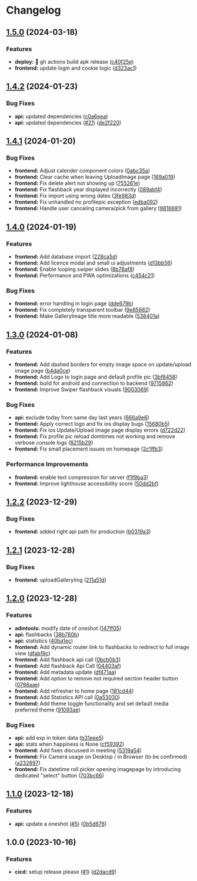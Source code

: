 # Changelog

## [1.5.0](https://github.com/ptrLx/oneshot-web/compare/v1.4.2...v1.5.0) (2024-03-18)


### Features

* **deploy:** :rocket: gh actions build apk release ([c40f25e](https://github.com/ptrLx/oneshot-web/commit/c40f25e4c1c5276ed72b2f1bd52e1fdaf272dabc))
* **frontend:** update login and cookie logic ([d323ac1](https://github.com/ptrLx/oneshot-web/commit/d323ac1edbc2558e28f3418797144ed9f4459731))

## [1.4.2](https://github.com/ptrLx/oneshot-web/compare/v1.4.1...v1.4.2) (2024-01-23)


### Bug Fixes

* **api:** updated dependencies ([c0a6eea](https://github.com/ptrLx/oneshot-web/commit/c0a6eea00218b0599b2b18c119b736a20e5083ce))
* **api:** updated dependencies ([#21](https://github.com/ptrLx/oneshot-web/issues/21)) ([de2f220](https://github.com/ptrLx/oneshot-web/commit/de2f22049c81fe8e961642559d6fa1e9c5967e47))

## [1.4.1](https://github.com/ptrLx/oneshot-web/compare/v1.4.0...v1.4.1) (2024-01-20)


### Bug Fixes

* **frontend:** Adjust calender component colors ([0abc35a](https://github.com/ptrLx/oneshot-web/commit/0abc35aaff45f436c7789113c0f0d81e11a9175d))
* **frontend:** Clear cache when leaving UploadImage page ([169a019](https://github.com/ptrLx/oneshot-web/commit/169a01995d3bafe30bc1c41652ec12c74ef18e71))
* **frontend:** Fix delete alert not showing up ([755261e](https://github.com/ptrLx/oneshot-web/commit/755261e65a09ad7ef55130e11c067fa8134ccaea))
* **frontend:** Fix flashback year displayed incorrectly ([089abf4](https://github.com/ptrLx/oneshot-web/commit/089abf44429b8994435262401830038ea82d31fe))
* **frontend:** Fix import using wrong dates ([3fe983d](https://github.com/ptrLx/oneshot-web/commit/3fe983dfb5dacf0170e1dee48386e4e12ccc4f47))
* **frontend:** Fix unhandled no profilepic exception ([edba092](https://github.com/ptrLx/oneshot-web/commit/edba09213fa1087f83b8633c6403338da33b6a7c))
* **frontend:** Handle user canceling camera/pick from gallery ([9816691](https://github.com/ptrLx/oneshot-web/commit/98166915bd9e5d08d07e2ba63ff72eb406331194))

## [1.4.0](https://github.com/ptrLx/oneshot-web/compare/v1.3.0...v1.4.0) (2024-01-19)


### Features

* **frontend:** Add database import ([228ca5d](https://github.com/ptrLx/oneshot-web/commit/228ca5db7350707c6000ea679e4b451d5447d265))
* **frontend:** Add licence modal and small ui adjustments ([d13bb56](https://github.com/ptrLx/oneshot-web/commit/d13bb564f3c5b8ba3fe32d40614cdbdb9534bb8f))
* **frontend:** Enable looping swiper slides ([8b78af8](https://github.com/ptrLx/oneshot-web/commit/8b78af8b3917e86be25f149504378113e79ac4cf))
* **frontend:** Performance and PWA optimizations ([c454c21](https://github.com/ptrLx/oneshot-web/commit/c454c21620cffd55a5d9c35e02791aaa735fb31f))


### Bug Fixes

* **frontend:** error handling in login page ([dde679b](https://github.com/ptrLx/oneshot-web/commit/dde679b2fd460060dc3118655701722939c4ea4e))
* **frontend:** Fix completely transparent toolbar ([9e85682](https://github.com/ptrLx/oneshot-web/commit/9e8568207767671d71069bd9bcaea79719d9ec68))
* **frontend:** Make GalleryImage title more readable ([538401a](https://github.com/ptrLx/oneshot-web/commit/538401a0b6efc8f8ac543c63b6a795ea409113bc))

## [1.3.0](https://github.com/ptrLx/oneshot-web/compare/v1.2.2...v1.3.0) (2024-01-08)


### Features

* **frontend:** Add dashed borders for empty image space on update/upload image page ([b4da0ce](https://github.com/ptrLx/oneshot-web/commit/b4da0cebfadbb6e1c12ffc13caa1683b3470614b))
* **frontend:** Add Logo to login page and default profile pic ([3bf8458](https://github.com/ptrLx/oneshot-web/commit/3bf845832a9ee75b4af9d8b1fb7a05bea0ea66da))
* **frontend:** build for android and connection to backend ([9715862](https://github.com/ptrLx/oneshot-web/commit/9715862f648c854840ec6df6f6379c0a11bd1f2c))
* **frontend:** Improve Swiper flashback visuals ([9003069](https://github.com/ptrLx/oneshot-web/commit/9003069d1f297f1782bde9a2009bea9cd372706c))


### Bug Fixes

* **api:** exclude today from same day last years ([666a9e6](https://github.com/ptrLx/oneshot-web/commit/666a9e66becfed438a14ce8a2e37a42f33e816be))
* **frontend:** Apply correct logo and fix ios display bugs ([15680b5](https://github.com/ptrLx/oneshot-web/commit/15680b59c78d1ba6e1c751f20498d98bd662aef8))
* **frontend:** Fix ios Update/Upload image page display errors ([d722d22](https://github.com/ptrLx/oneshot-web/commit/d722d223938cd0f966ed741854ada9cc51e50f7a))
* **frontend:** Fix profile pic reload domtimes not working and remove verbose console logs ([8215b29](https://github.com/ptrLx/oneshot-web/commit/8215b29cb229d6505c853d138dcbf89b1a078b5e))
* **frontend:** Fix small placement issues on homepage ([2c1ffb3](https://github.com/ptrLx/oneshot-web/commit/2c1ffb389fa2a373b3befc0dd8033ca93e9fad97))


### Performance Improvements

* **frontend:** enable text compression for server ([f1f9ba3](https://github.com/ptrLx/oneshot-web/commit/f1f9ba39ce5ba361c5ad89f485ce88c92c63d22f))
* **frontend:** Improve lighthouse accessibility score ([50dd2bf](https://github.com/ptrLx/oneshot-web/commit/50dd2bf0fb9f9cfc83316062857619561611af21))

## [1.2.2](https://github.com/ptrLx/oneshot-web/compare/v1.2.1...v1.2.2) (2023-12-29)


### Bug Fixes

* **frontend:** added right api path for production ([b0319a3](https://github.com/ptrLx/oneshot-web/commit/b0319a3aee11aafcbb216d735e9dbcd611ef73d5))

## [1.2.1](https://github.com/ptrLx/oneshot-web/compare/v1.2.0...v1.2.1) (2023-12-28)


### Bug Fixes

* **frontend:** uploadGalleryImg ([211a51d](https://github.com/ptrLx/oneshot-web/commit/211a51d17c846efb371b249fbf7568fc5a348c6b))

## [1.2.0](https://github.com/ptrLx/oneshot-web/compare/v1.1.0...v1.2.0) (2023-12-28)


### Features

* **admtools:** modify date of oneshot ([147ff05](https://github.com/ptrLx/oneshot-web/commit/147ff05617db932b184fc4008af30a0df02ca743))
* **api:** flashbacks ([38b780b](https://github.com/ptrLx/oneshot-web/commit/38b780b19a23f209bb99e980006e2ffd09567615))
* **api:** statistics ([40ba1ec](https://github.com/ptrLx/oneshot-web/commit/40ba1ec47ff74945e800ffec548df0151c395433))
* **frontend:** Add dynamic router link to flashbacks to redirect to full image view ([dfab19c](https://github.com/ptrLx/oneshot-web/commit/dfab19c56a5c380ea8c5bd286569a62b411c86f6))
* **frontend:** Add flashback api call ([0bcb0b3](https://github.com/ptrLx/oneshot-web/commit/0bcb0b33810513f933bd76bc94793f3b58579f02))
* **frontend:** Add flashback Api Call ([04403af](https://github.com/ptrLx/oneshot-web/commit/04403afd4eae78b98b513ca015932e3727618c18))
* **frontend:** Add metadata update ([df471aa](https://github.com/ptrLx/oneshot-web/commit/df471aa7c4e556b532db838085811cec15a99eeb))
* **frontend:** Add option to remove not required section header button ([0798aae](https://github.com/ptrLx/oneshot-web/commit/0798aae8cf7f94964b94b54ec866cfdb37c5bf13))
* **frontend:** Add refresher to home page ([181cd44](https://github.com/ptrLx/oneshot-web/commit/181cd44dae8f3870c0b22504c5dbc23a226755de))
* **frontend:** Add Statistics API call ([0a53030](https://github.com/ptrLx/oneshot-web/commit/0a530302f51bb3bf91d206cec187dc7dc14f1b6d))
* **frontend:** Add theme toggle functionality and set default media preferred theme ([91093ae](https://github.com/ptrLx/oneshot-web/commit/91093ae74d432a58196092c0954ebde0156b1bf0))


### Bug Fixes

* **api:** add exp in token data ([b31eee5](https://github.com/ptrLx/oneshot-web/commit/b31eee57fc4178f9e5d9bdef49abc9a1b7db13e1))
* **api:** stats when happiness is None ([cf59392](https://github.com/ptrLx/oneshot-web/commit/cf59392229be5d37bcc605e1d496ef7dfbfa9aef))
* **frontend:** Add fixes discussed in meeting ([5319a54](https://github.com/ptrLx/oneshot-web/commit/5319a54ff2c426d33de3d377be85c3de6be4530c))
* **frontend:** Fix Camera usage on Desktop / in Browser (to be confirmed) ([a232897](https://github.com/ptrLx/oneshot-web/commit/a232897e543c024960d028984c137c9a4c64c435))
* **frontend:** Fix datetime roll picker opening imagepage by introducing dedicated "select" button ([703bc66](https://github.com/ptrLx/oneshot-web/commit/703bc66d570ec1a02610828c85daf975cf57eaaf))

## [1.1.0](https://github.com/ptrLx/oneshot-web/compare/v1.0.0...v1.1.0) (2023-12-18)


### Features

* **api:** update a oneshot ([#5](https://github.com/ptrLx/oneshot-web/issues/5)) ([0b5d676](https://github.com/ptrLx/oneshot-web/commit/0b5d676a9711870a5bb914b4c3a44adaa431bbde))

## 1.0.0 (2023-10-16)


### Features

* **cicd:** setup release please ([#1](https://github.com/ptrLx/oneshot-web/issues/1)) ([d2dacd9](https://github.com/ptrLx/oneshot-web/commit/d2dacd993a338ccd14d6aa2150ea4b8af98f07f3))
